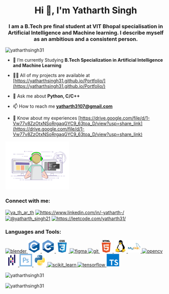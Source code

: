 <h1 align="center">Hi 👋, I'm Yatharth Singh</h1>
<h3 align="center">I am a B.Tech pre final student at VIT Bhopal specialisation in Artificial Intelligence and Machine learning. I describe myself as an ambitious and a consistent person.</h3>

<p align="left"> <img src="https://komarev.com/ghpvc/?username=yatharthsingh31&label=Profile%20views&color=0e75b6&style=flat" alt="yatharthsingh31" /> </p>

- 🔭 I’m currently Studying **B.Tech Specialization in Artificial Intelligence and Machine Learning**

- 👨‍💻 All of my projects are available at [https://yatharthsingh31.github.io/Portfolio/](https://yatharthsingh31.github.io/Portfolio/)

- 💬 Ask me about **Python, C/C++**

- 📫 How to reach me **yatharth3107@gmail.com**

- 📄 Know about my experiences [https://drive.google.com/file/d/1-Vw77v8ZzOtxNSoRrgaqGYC9_63toa_D/view?usp=share_link](https://drive.google.com/file/d/1-Vw77v8ZzOtxNSoRrgaqGYC9_63toa_D/view?usp=share_link)

<img align=“right”  alt="codinf" width="200" src="https://raw.githubusercontent.com/pspiagicw/pspiagicw/master/gif3.gif">

<h3 align="left">Connect with me:</h3>
<p align="left">
<a href="https://twitter.com/ya_th_ar_th" target="blank"><img align="center" src="https://raw.githubusercontent.com/rahuldkjain/github-profile-readme-generator/master/src/images/icons/Social/twitter.svg" alt="ya_th_ar_th" height="30" width="40" /></a>
<a href="https://linkedin.com/in/https://www.linkedin.com/in/-yatharth-/" target="blank"><img align="center" src="https://raw.githubusercontent.com/rahuldkjain/github-profile-readme-generator/master/src/images/icons/Social/linked-in-alt.svg" alt="https://www.linkedin.com/in/-yatharth-/" height="30" width="40" /></a>
<a href="https://www.hackerrank.com/@yatharth_singh21" target="blank"><img align="center" src="https://raw.githubusercontent.com/rahuldkjain/github-profile-readme-generator/master/src/images/icons/Social/hackerrank.svg" alt="@yatharth_singh21" height="30" width="40" /></a>
<a href="https://www.leetcode.com/https://leetcode.com/yatharth31/" target="blank"><img align="center" src="https://raw.githubusercontent.com/rahuldkjain/github-profile-readme-generator/master/src/images/icons/Social/leet-code.svg" alt="https://leetcode.com/yatharth31/" height="30" width="40" /></a>
</p>

<h3 align="left">Languages and Tools:</h3>
<p align="left"> <a href="https://www.blender.org/" target="_blank" rel="noreferrer"> <img src="https://download.blender.org/branding/community/blender_community_badge_white.svg" alt="blender" width="40" height="40"/> </a> <a href="https://www.cprogramming.com/" target="_blank" rel="noreferrer"> <img src="https://raw.githubusercontent.com/devicons/devicon/master/icons/c/c-original.svg" alt="c" width="40" height="40"/> </a> <a href="https://www.w3schools.com/cpp/" target="_blank" rel="noreferrer"> <img src="https://raw.githubusercontent.com/devicons/devicon/master/icons/cplusplus/cplusplus-original.svg" alt="cplusplus" width="40" height="40"/> </a> <a href="https://www.w3schools.com/css/" target="_blank" rel="noreferrer"> <img src="https://raw.githubusercontent.com/devicons/devicon/master/icons/css3/css3-original-wordmark.svg" alt="css3" width="40" height="40"/> </a> <a href="https://www.figma.com/" target="_blank" rel="noreferrer"> <img src="https://www.vectorlogo.zone/logos/figma/figma-icon.svg" alt="figma" width="40" height="40"/> </a> <a href="https://git-scm.com/" target="_blank" rel="noreferrer"> <img src="https://www.vectorlogo.zone/logos/git-scm/git-scm-icon.svg" alt="git" width="40" height="40"/> </a> <a href="https://www.w3.org/html/" target="_blank" rel="noreferrer"> <img src="https://raw.githubusercontent.com/devicons/devicon/master/icons/html5/html5-original-wordmark.svg" alt="html5" width="40" height="40"/> </a> <a href="https://www.linux.org/" target="_blank" rel="noreferrer"> <img src="https://raw.githubusercontent.com/devicons/devicon/master/icons/linux/linux-original.svg" alt="linux" width="40" height="40"/> </a> <a href="https://www.mysql.com/" target="_blank" rel="noreferrer"> <img src="https://raw.githubusercontent.com/devicons/devicon/master/icons/mysql/mysql-original-wordmark.svg" alt="mysql" width="40" height="40"/> </a> <a href="https://opencv.org/" target="_blank" rel="noreferrer"> <img src="https://www.vectorlogo.zone/logos/opencv/opencv-icon.svg" alt="opencv" width="40" height="40"/> </a> <a href="https://pandas.pydata.org/" target="_blank" rel="noreferrer"> <img src="https://raw.githubusercontent.com/devicons/devicon/2ae2a900d2f041da66e950e4d48052658d850630/icons/pandas/pandas-original.svg" alt="pandas" width="40" height="40"/> </a> <a href="https://www.photoshop.com/en" target="_blank" rel="noreferrer"> <img src="https://raw.githubusercontent.com/devicons/devicon/master/icons/photoshop/photoshop-line.svg" alt="photoshop" width="40" height="40"/> </a> <a href="https://www.python.org" target="_blank" rel="noreferrer"> <img src="https://raw.githubusercontent.com/devicons/devicon/master/icons/python/python-original.svg" alt="python" width="40" height="40"/> </a> <a href="https://scikit-learn.org/" target="_blank" rel="noreferrer"> <img src="https://upload.wikimedia.org/wikipedia/commons/0/05/Scikit_learn_logo_small.svg" alt="scikit_learn" width="40" height="40"/> </a> <a href="https://www.tensorflow.org" target="_blank" rel="noreferrer"> <img src="https://www.vectorlogo.zone/logos/tensorflow/tensorflow-icon.svg" alt="tensorflow" width="40" height="40"/> </a> <a href="https://www.typescriptlang.org/" target="_blank" rel="noreferrer"> <img src="https://raw.githubusercontent.com/devicons/devicon/master/icons/typescript/typescript-original.svg" alt="typescript" width="40" height="40"/> </a> </p>

<p><img align="center" src="https://github-readme-stats.vercel.app/api/top-langs?username=yatharthsingh31&show_icons=true&locale=en&layout=compact" alt="yatharthsingh31" /></p>

<p><img align="center" src="https://github-readme-streak-stats.herokuapp.com/?user=yatharthsingh31&" alt="yatharthsingh31" /></p>
